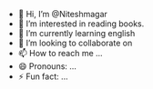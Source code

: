 - 👋 Hi, I’m @Niteshmagar
- 👀 I’m interested in reading books.
- 🌱 I’m currently learning english
- 💞️ I’m looking to collaborate on 
- 📫 How to reach me ...
- 😄 Pronouns: ...
- ⚡ Fun fact: ...

<!---
Niteshmagar/Niteshmagar is a ✨ special ✨ repository because its `README.md` (this file) appears on your GitHub profile.
You can click the Preview link to take a look at your changes.
--->
